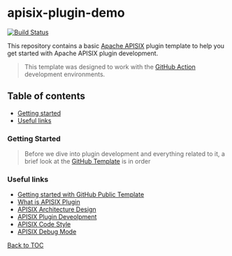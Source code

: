 # apisix-plugin-demo

[![Build Status][badge-action-img]][badge-action-url]

This repository contains a basic [Apache APISIX](https://github.com/apache/apisix) plugin template to help you
get started with Apache APISIX plugin development.

> This template was designed to work with the [GitHub Action](https://github.com/features/actions) development environments.

## Table of contents
- [Getting started](#getting-started) 
- [Useful links](#useful-links)

### Getting Started
> Before we dive into plugin development and everything related to it,
> a brief look at the [GitHub Template][github-public-template] is in order

### Useful links
- [Getting started with GitHub Public Template][github-public-template]
- [What is APISIX Plugin][apisix-plugin]
- [APISIX Architecture Design][apisix-architecture-design]
- [APISIX Plugin Deveolpment][apisix-plugin-develop]
- [APISIX Code Style][apisix-code-style]
- [APISIX Debug Mode][apisix-debug-mode]

[Back to TOC](#table-of-contents)

[badge-action-url]: https://github.com/api7/apisix-plugin-template/actions
[badge-action-img]: https://github.com/api7/apisix-plugin-template/actions/workflows/ci.yml/badge.svg

[github-public-template]: https://docs.github.com/en/repositories/creating-and-managing-repositories/creating-a-repository-from-a-template
[apisix-plugin]: https://apisix.apache.org/docs/apisix/architecture-design/plugin
[apisix-architecture-design]: https://apisix.apache.org/docs/apisix/architecture-design/apisix
[apisix-plugin-develop]: https://apisix.apache.org/docs/apisix/plugin-develop
[apisix-code-style]: https://github.com/apache/apisix/blob/master/CODE_STYLE.md
[apisix-debug-mode]: https://apisix.apache.org/docs/apisix/architecture-design/debug-mode
